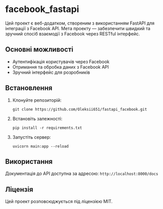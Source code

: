 # facebook_fastapi

Цей проект є веб-додатком, створеним з використанням FastAPI для інтеграції з Facebook API. Мета проекту — забезпечити швидкий та зручний спосіб взаємодії з Facebook через RESTful інтерфейс.

## Основні можливості

- Аутентифікація користувачів через Facebook
- Отримання та обробка даних з Facebook API
- Зручний інтерфейс для розробників

## Встановлення

1. Клонуйте репозиторій:
    ```
    git clone https://github.com/Oleksii651/fastapi_facebook.git
    ```
2. Встановіть залежності:
    ```
    pip install -r requirements.txt
    ```
3. Запустіть сервер:
    ```
    uvicorn main:app --reload
    ```

## Використання

Документація до API доступна за адресою: `http://localhost:8000/docs`

## Ліцензія

Цей проект розповсюджується під ліцензією MIT.
